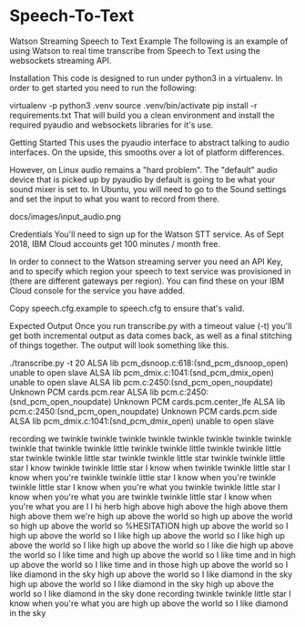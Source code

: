 # Speech-To-Text


Watson Streaming Speech to Text Example The following is an example of using Watson to real time transcribe from Speech to Text using the websockets streaming API.

Installation This code is designed to run under python3 in a virtualenv. In order to get started you need to run the following:

virtualenv -p python3 .venv source .venv/bin/activate pip install -r requirements.txt That will build you a clean environment and install the required pyaudio and websockets libraries for it's use.

Getting Started This uses the pyaudio interface to abstract talking to audio interfaces. On the upside, this smooths over a lot of platform differences.

However, on Linux audio remains a "hard problem". The "default" audio device that is picked up by pyaudio by default is going to be what your sound mixer is set to. In Ubuntu, you will need to go to the Sound settings and set the input to what you want to record from there.

docs/images/input_audio.png

Credentials You'll need to sign up for the Watson STT service. As of Sept 2018, IBM Cloud accounts get 100 minutes / month free.

In order to connect to the Watson streaming server you need an API Key, and to specify which region your speech to text service was provisioned in (there are different gateways per region). You can find these on your IBM Cloud console for the service you have added.

Copy speech.cfg.example to speech.cfg to ensure that's valid.

Expected Output Once you run transcribe.py with a timeout value (-t) you'll get both incremental output as data comes back, as well as a final stitching of things together. The output will look something like this.

./transcribe.py -t 20 ALSA lib pcm_dsnoop.c:618:(snd_pcm_dsnoop_open) unable to open slave ALSA lib pcm_dmix.c:1041:(snd_pcm_dmix_open) unable to open slave ALSA lib pcm.c:2450:(snd_pcm_open_noupdate) Unknown PCM cards.pcm.rear ALSA lib pcm.c:2450:(snd_pcm_open_noupdate) Unknown PCM cards.pcm.center_lfe ALSA lib pcm.c:2450:(snd_pcm_open_noupdate) Unknown PCM cards.pcm.side ALSA lib pcm_dmix.c:1041:(snd_pcm_dmix_open) unable to open slave

recording we twinkle twinkle twinkle twinkle twinkle twinkle twinkle twinkle twinkle that twinkle twinkle little twinkle twinkle little twinkle twinkle little star twinkle twinkle little star twinkle twinkle little star twinkle twinkle little star I know twinkle twinkle little star I know when twinkle twinkle little star I know when you're twinkle twinkle little star I know when you're twinkle twinkle little star I know when you're what you twinkle twinkle little star I know when you're what you are twinkle twinkle little star I know when you're what you are I I hi herb high above high above the high above them high above them we're high up above the world so high up above the world so high up above the world so %HESITATION high up above the world so I high up above the world so I like high up above the world so I like high up above the world so I like high up above the world so I like die high up above the world so I like time and high up above the world so I like time and in high up above the world so I like time and in those high up above the world so I like diamond in the sky high up above the world so I like diamond in the sky high up above the world so I like diamond in the sky high up above the world so I like diamond in the sky
done recording twinkle twinkle little star I know when you're what you are high up above the world so I like diamond in the sky









